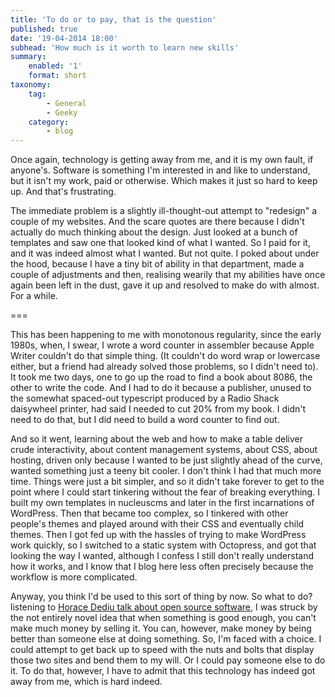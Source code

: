 ```yaml
---
title: 'To do or to pay, that is the question'
published: true
date: '19-04-2014 18:00'
subhead: 'How much is it worth to learn new skills'
summary:
    enabled: '1'
    format: short
taxonomy:
    tag:
        - General
        - Geeky
    category:
        - blog
---
```


Once again, technology is getting away from me, and it is my own fault, if anyone's. Software is something I'm interested in and like to understand, but it isn't my work, paid or otherwise. Which makes it just so hard to keep up. And that's frustrating.

The immediate problem is a slightly ill-thought-out attempt to "redesign" a couple of my websites. And the scare quotes are there because I didn't actually do much thinking about the design. Just looked at a bunch of templates and saw one that looked kind of what I wanted. So I paid for it, and it was indeed almost what I wanted. But not quite. I poked about under the hood, because I have a tiny bit of ability in that department, made a couple of adjustments and then, realising wearily that my abilities have once again been left in the dust, gave it up and resolved to make do with almost. For a while.

===

This has been happening to me with monotonous regularity, since the early 1980s, when, I swear, I wrote a word counter in assembler because Apple Writer couldn't do that simple thing. (It couldn't do word wrap or lowercase either, but a friend had already solved those problems, so I didn't need to). It took me two days, one to go up the road to find a book about 8086, the other to write the code. And I had to do it because a publisher, unused to the somewhat spaced-out typescript produced by a Radio Shack daisywheel printer, had said I needed to cut 20% from my book. I didn't need to do that, but I did need to build a word counter to find out.

And so it went, learning about the web and how to make a table deliver crude interactivity, about content management systems, about CSS, about hosting, driven only because I wanted to be just slightly ahead of the curve, wanted something just a teeny bit cooler. I don't think I had that much more time. Things were just a bit simpler, and so it didn't take forever to get to the point where I could start tinkering without the fear of breaking everything. I built my own templates in nucleuscms and later in the first incarnations of WordPress. Then that became too complex, so I tinkered with other people's themes and played around with their CSS and eventually child themes. Then I got fed up with the hassles of trying to make WordPress work quickly, so I switched to a static system with Octopress, and got that looking the way I wanted, although I confess I still don't really understand how it works, and I know that I blog here less often precisely because the workflow is more complicated.

Anyway, you think I'd be used to this sort of thing by now. So what to do? listening to [Horace Dediu talk about open source software](http://5by5.tv/rubyonrails/146), I was struck by the not entirely novel idea that when something is good enough, you can't make much money by selling it. You can, however, make money by being better than someone else at doing something. So, I'm faced with a choice. I could attempt to get back up to speed with the nuts and bolts that display those two sites and bend them to my will. Or I could pay someone else to do it. To do that, however, I have to admit that this technology has indeed got away from me, which is hard indeed.